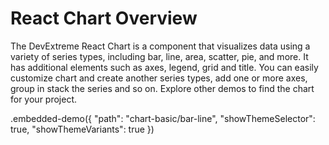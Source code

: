 # React Chart Overview

The DevExtreme React Chart is a component that visualizes data using a variety of series types, including bar, line, area, scatter, pie, and more. It has additional elements such as axes, legend, grid and title. You can easily customize chart and create another series types, add one or more axes, group in stack the series and so on. Explore other demos to find the chart for your project.

.embedded-demo({ "path": "chart-basic/bar-line", "showThemeSelector": true, "showThemeVariants": true })

